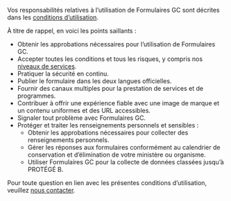 Vos responsabilités relatives à l’utilisation de Formulaires GC sont décrites dans les [conditions d’utilisation](/fr/terms-of-use).

À titre de rappel, en voici les points saillants :

- Obtenir les approbations nécessaires pour l’utilisation de Formulaires GC.
- Accepter toutes les conditions et tous les risques, y compris nos [niveaux de services](/fr/sla).
- Pratiquer la sécurité en continu.
- Publier le formulaire dans les deux langues officielles.
- Fournir des canaux multiples pour la prestation de services et de programmes.
- Contribuer à offrir une expérience fiable avec une image de marque et un contenu uniformes et des URL accessibles.
- Signaler tout problème avec Formulaires GC.
- Protéger et traiter les renseignements personnels et sensibles :
  - Obtenir les approbations nécessaires pour collecter des renseignements personnels.
  - Gérer les réponses aux formulaires conformément au calendrier de conservation et d’élimination de votre ministère ou organisme.
  - Utiliser Formulaires GC pour la collecte de données classées jusqu’à PROTÉGÉ B.

Pour toute question en lien avec les présentes conditions d’utilisation, veuillez [nous contacter](/fr/support/contactus).
